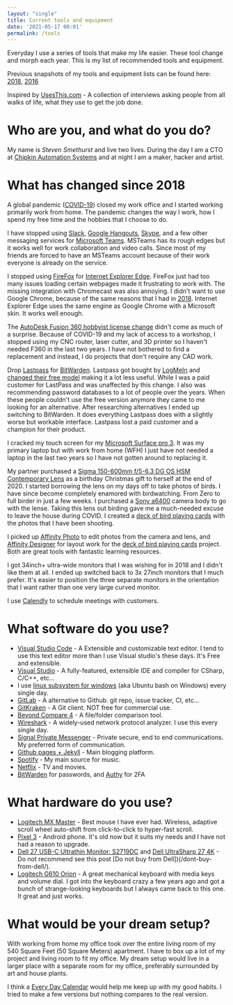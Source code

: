 ```yaml
---
layout: "single"
title: Current tools and equipment
date: '2021-05-17 00:01'
permalink: /tools
---
```


Everyday I use a series of tools that make my life easier. These tool change and morph each year. This is my list of recommended tools and equipment.

Previous snapshots of my tools and equipment lists can be found here: [2018](/tools-2018), [2016](/tools-2016)

Inspired by [UsesThis.com](https://usesthis.com/) - A collection of interviews asking people from all walks of life, what they use to get the job done.

# Who are you, and what do you do?

My name is *Steven Smethurst* and live two lives. During the day I am a CTO at [Chipkin Automation Systems](http://store.chipkin.com/) and at night I am a maker, hacker and artist.

# What has changed since 2018

A global pandemic ([COVID-19](https://en.wikipedia.org/wiki/COVID-19)) closed my work office and I started working primarily work from home. The pandemic changes the way I work, how I spend my free time and the hobbies that I choose to do.

I have stopped using [Slack](https://slack.com/intl/en-ca/), [Google Hangouts](https://hangouts.google.com/), [Skype](https://www.skype.com/en/), and a few other messaging services for [Microsoft Teams](https://www.microsoft.com/en-ca/microsoft-teams/group-chat-software). MSTeams has its rough edges but it works well for work collaboration and video calls. Since most of my friends are forced to have an MSTeams account because of their work everyone is already on the service.

I stopped using [FireFox](https://www.mozilla.org/en-CA/firefox/) for [Internet Explorer Edge](https://www.microsoft.com/en-us/edge). FireFox just had too many issues loading certain webpages made it frustrating to work with. The missing integration with Chromecast was also annoying. I didn't want to use Google Chrome, because of the same reasons that I had in [2018](/tools-2018). Internet Explorer Edge uses the same engine as Google Chrome with a Microsoft skin. It works well enough.

The [AutoDesk Fusion 360 hobbyist license change](https://hackaday.com/2020/09/16/autodesk-announces-major-changes-to-fusion-360-personal-use-license-terms/) didn't come as much of a surprise. Because of COVID-19 and my lack of access to a workshop, I stopped using my CNC router, laser cutter, and 3D printer so I haven't needed F360 in the last two years. I have not bothered to find a replacement and instead, I do projects that don't require any CAD work.

Drop [Lastpass](https://www.lastpass.com/) for [BitWarden](https://bitwarden.com/). Lastpass got bought by [LogMeIn](https://www.logmein.com/) and [changed their free model](https://support.logmeininc.com/lastpass/help/what-can-i-expect-to-change-for-lastpass-free-on-march-16-2021) making it a lot less useful. While I was a paid customer for LastPass and was unaffected by this change. I also was recommending password databases to a lot of people over the years. When these people couldn't use the free version anymore they came to me looking for an alternative. After researching alternatives I ended up switching to BitWarden. It does everything Lastpass does with a slightly worse but workable interface. Lastpass lost a paid customer and a champion for their product.

I cracked my touch screen for my [Microsoft Surface pro 3](https://en.wikipedia.org/wiki/Surface_Pro_3). It was my primary laptop but with work from home (WFH) I just have not needed a laptop in the last two years so I have not gotten around to replacing it.

My partner purchased a [Sigma 150-600mm f/5-6.3 DG OS HSM Contemporary Lens](https://www.bhphotovideo.com/c/product/1082154-REG/sigma_150_600mm_f_5_6_3_dg_os.html) as a birthday Christmas gift to herself at the end of 2020. I started borrowing the lens on my days off to take photos of birds. I have since become completely enamored with birdwatching. From Zero to full birder in just a few weeks. I purchased a [Sony a6400](https://www.sony.ca/en/electronics/interchangeable-lens-cameras/ilce-6400) camera body to go with the lense. Taking this lens out birding gave me a much-needed excuse to leave the house during COVID. I created a [deck of bird playing cards](/projects/2021-bird-playing-cards) with the photos that I have been shooting.

I picked up [Affinity Photo](https://affinity.serif.com/en-us/photo/) to edit photos from the camera and lens, and [Affinity Designer](https://affinity.serif.com/en-us/designer/) for layout work for the [deck of bird playing cards](/projects/2021-bird-playing-cards) project. Both are great tools with fantastic learning resources.

I got 34inch+ ultra-wide monitors that I was wishing for in 2018 and I didn't like them at all. I ended up switched back to 3x 27inch monitors that I much prefer. It's easier to position the three separate monitors in the orientation that I want rather than one very large curved monitor.

I use [Calendly](https://calendly.com/) to schedule meetings with customers.

# What software do you use?

- [Visual Studio Code](https://code.visualstudio.com/) - A Extensible and customizable text editor. I tend to use this text editor more than I use Visual studio's these days. It's Free and extensible.
- [Visual Studio](https://www.visualstudio.com/vs/community/) - A fully-featured, extensible IDE and compiler for CSharp, C/C++, etc...
- I use [linux subsystem for windows](https://docs.microsoft.com/en-us/windows/wsl/install-win10) (aka Ubuntu bash on Windows) every single day. 
- [GitLab](https://about.gitlab.com/) - A alternative to Github. git repo, issue tracker, CI, etc...
- [GitKraken](https://www.gitkraken.com/) - A Git client. NOT free for commercial use.
- [Beyond Compare 4](http://www.scootersoftware.com/) - A file/folder comparison tool.
- [Wireshark](https://www.wireshark.org/) - A widely-used network protocol analyzer. I use this every single day.
- [Signal Private Messenger](https://play.google.com/store/apps/details?id=org.thoughtcrime.securesms&hl=en) - Private secure, end to end communications. My preferred form of communication.
- [Github pages + Jekyll](https://github.com/funvill/funvill.github.io) - Main blogging platform.
- [Spotify](https://www.spotify.com/ca-en/) - My main source for music.
- [Netflix](https://www.netflix.com/ca/) - TV and movies.
- [BitWarden](https://bitwarden.com/) for passwords, and [Authy](https://authy.com/) for 2FA

# What hardware do you use?

- [Logitech MX Master](http://www.logitech.com/en-ca/product/mx-master) - Best mouse I have ever had. Wireless, adaptive scroll wheel auto-shift from click-to-click to hyper-fast scroll.
- [Pixel 3](https://store.google.com/ca/product/pixel_3) - Android phone. It's old now but it suits my needs and I have not had a reason to upgrade.
- [Dell 27 USB-C Ultrathin Monitor: S2719DC](https://www.dell.com/en-ca/shop/dell-27-usb-c-ultrathin-monitor-s2719dc/apd/210-aqpv/monitors-monitor-accessories) and [Dell UltraSharp 27 4K](https://www.dell.com/en-ca/shop/ultrasharp-27-4k-usb-c-monitor-u2720q/apd/210-avjv/monitors-monitor-accessories) - Do not recommend see this post [Do not buy from Dell])(/dont-buy-from-dell/).
- [Logitech G610 Orion](https://www.tomsguide.com/us/logitech-g610-orion,review-3506.html) - A great mechanical keyboard with media keys and volume dial. I got into the keyboard crazy a few years ago and got a bunch of strange-looking keyboards but I always came back to this one. It great and just works.

# What would be your dream setup?

With working from home my office took over the entire living room of my 540 Square Feet (50 Square Meters) apartment. I have to box up a lot of my project and living room to fit my office. My dream setup would live in a larger place with a separate room for my office, preferably surrounded by art and house plants.

I think a [Every Day Calendar](https://www.kickstarter.com/projects/simonegiertz/the-every-day-calendar) would help me keep up with my good habits. I tried to make a few versions but nothing compares to the real version.

